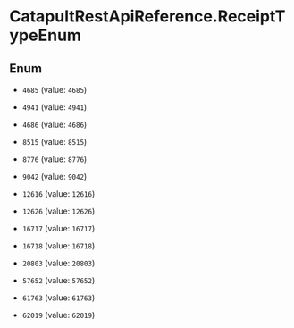 # CatapultRestApiReference.ReceiptTypeEnum

## Enum


* `4685` (value: `4685`)

* `4941` (value: `4941`)

* `4686` (value: `4686`)

* `8515` (value: `8515`)

* `8776` (value: `8776`)

* `9042` (value: `9042`)

* `12616` (value: `12616`)

* `12626` (value: `12626`)

* `16717` (value: `16717`)

* `16718` (value: `16718`)

* `20803` (value: `20803`)

* `57652` (value: `57652`)

* `61763` (value: `61763`)

* `62019` (value: `62019`)


